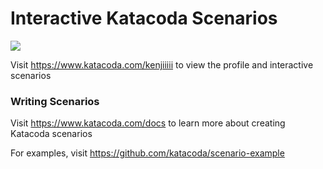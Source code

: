 # Interactive Katacoda Scenarios

[![](http://shields.katacoda.com/katacoda/kenjiiiii/count.svg)](https://www.katacoda.com/kenjiiiii "Get your profile on Katacoda.com")

Visit https://www.katacoda.com/kenjiiiii to view the profile and interactive scenarios

### Writing Scenarios
Visit https://www.katacoda.com/docs to learn more about creating Katacoda scenarios

For examples, visit https://github.com/katacoda/scenario-example
